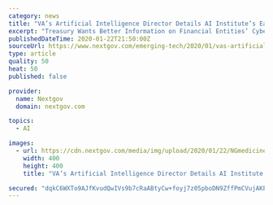 ```yaml
---
category: news
title: "VA’s Artificial Intelligence Director Details AI Institute’s Early Efforts"
excerpt: "Treasury Wants Better Information on Financial Entities’ Cybersecurity Practices CISA Says Agencies Have 10 Days to Patch NSA-Spotted Microsoft Vulnerability What Do You Think About Artificial Intelligence? The Pentagon’s AI Center Wants to Know. The Veterans Affairs Department’s nascent National Artificial Intelligence Institute is ..."
publishedDateTime: 2020-01-22T21:50:00Z
sourceUrl: https://www.nextgov.com/emerging-tech/2020/01/vas-artificial-intelligence-director-details-ai-institutes-early-efforts/162585/
type: article
quality: 50
heat: 50
published: false

provider:
  name: Nextgov
  domain: nextgov.com

topics:
  - AI

images:
  - url: https://cdn.nextgov.com/media/img/upload/2020/01/22/NGmedicine20200122/open-graph.jpg
    width: 400
    height: 400
    title: "VA’s Artificial Intelligence Director Details AI Institute’s Early Efforts"

secured: "dqkC6WXTo9AJfKvudQwIVs9b7cRaABtyCw+foyj7z05pboDN9ZffPmCVujAKPMqhBokBEipEsQZTFK/bW2Sf8GGSrQanA6woyXeyE/v+H+DsELYi1oAHshtyEsCzd69iUZLUxdlAnhYYvIOxQMyizCSbLiZITEu4Yv1cC6RgZAGce4k8rOgZsX/MqHni1Ud6Q3tI1o6V8GGzd/5CX0hv8V56gB1OtzmBhKOB1nCInXE9tckE3AECMTL8LOfhHbAxsRtB4HkE97mOBFr9HXpFq/CO/r6W6Wf1uie+p4QeeBA=;qETOAPytkJdqgCOwDs8wBg=="
---
```



